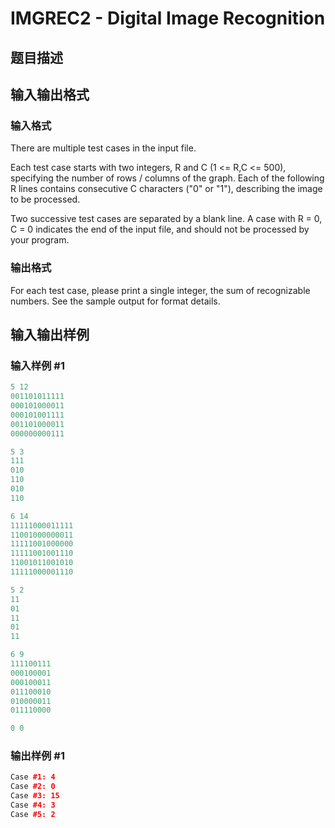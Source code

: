 # IMGREC2 - Digital Image Recognition

## 题目描述

## 输入输出格式

### 输入格式

There are multiple test cases in the input file.

Each test case starts with two integers, R and C (1 <= R,C <= 500), specifying the number of rows / columns of the graph. Each of the following R lines contains consecutive C characters ("0" or "1"), describing the image to be processed.

Two successive test cases are separated by a blank line. A case with R = 0, C = 0 indicates the end of the input file, and should not be processed by your program.

### 输出格式

For each test case, please print a single integer, the sum of recognizable numbers. See the sample output for format details.

## 输入输出样例

### 输入样例 #1

```cpp
5 12
001101011111
000101000011
000101001111
001101000011
000000000111

5 3
111
010
110
010
110

6 14
11111000011111
11001000000011
11111001000000
11111001001110
11001011001010
11111000001110

5 2
11
01
11
01
11

6 9
111100111
000100001
000100011
011100010
010000011
011110000

0 0
```


### 输出样例 #1

```cpp
Case #1: 4
Case #2: 0
Case #3: 15
Case #4: 3
Case #5: 2
```


